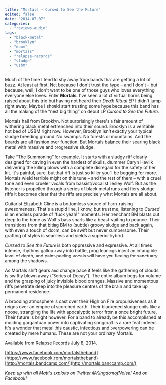 ```yaml
---
title: "Mortals – Cursed to See the Future"
edited: false
date: "2014-07-07"
categories:
  - "reviews-audio"
tags:
  - "black-metal"
  - "brooklyn"
  - "doom"
  - "mortals"
  - "relapse-records"
  - "sludge"
  - "usbm"
---
```


Much of the time I tend to shy away from bands that are getting a lot of buzz. At least at first. Not because I don't trust the hype – and I don't – but because, well, I don't want to be one of those guys who loves everything everyone else loves. Enter **Mortals**. I've seen a lot of virtual horns being raised about this trio but having not heard their _Death Ritual_ EP I didn't jump right away. Maybe I should start trusting some hype because this band has all the making of the “next big thing” on debut LP _Cursed to See the Future_.

Mortals hail from Brooklyn. Not surprisingly there's a fair amount of withering black metal entrenched into their sound. Brooklyn is a veritable hot bed of USBM right now. However, Brooklyn isn't exactly your typical sludge breeding ground. No swamps. No forests or mountains. And the beards are all fashion over function. But Mortals balance their searing black metal with massive and progressive sludge.

Take “The Summoning” for example. It starts with a sludgy riff clearly designed for caving in even the hardest of skulls, drummer Caryn Havlik delivering the killing blows with a complete disregard for the safety of her kit. It's painful, sure, but that riff is just so killer you'll be begging for more. Mortals wield terrible might on this tune – and the rest of them – with a cruel tone and even crueler vocals from bassist/vocalist Lesley Wolf. But as the listener is propelled through a series of black metal runs and fiery sludge riffs it becomes clear that the riffs are precisely what Mortals are all about.

Guitarist Elizabeth Cline is a bottomless source of horn-raising awesomeness. That's a stupid line, I know, but trust me, listening to _Cursed_ is an endless parade of “fuck yeah!” moments. Her trenchant BM blasts cut deep to the bone as Wolf's bass snarls like a beast waiting to pounce. Their transitions from that biting BM to (subtle) groovy sludge and back again, with even a touch of doom, can be swift but never cumbersome. Their grafting of styles is seamless and yields a superior hybrid.

_Cursed to See the Future_ is both oppressive and expressive. At all times intense, rhythms gallop away into battle, prog leanings inject an intangible level of depth, and paint-peeling vocals will have you fleeing for sanctuary among the shadows.

As Mortals shift gears and change pace it feels like the gathering of clouds is swiftly blown away (“Series of Decay”). The entire album begs for volume and the grasping of juicy invisible blood oranges. Massive and momentous riffs penetrate deep into the pleasure centres of the brain and take up permanent residence.

A brooding atmosphere is cast over their High on Fire propulsiveness as it reigns over an empire of scorched earth. Their blackened sludge coils like a noose, strangling the life with apocalyptic terror from a once bright future. Their future is bright however. For a band to already be this accomplished at molding gargantuan power into captivating songcraft is a rare feat indeed. It's a wonder that metal this caustic, infectious and overpowering can be created by mere humans. These are not your ordinary Mortals.

Available from Relapse Records July 8, 2014.

[https://www.facebook.com/mortalstheband](https://www.facebook.com/mortalstheband) [http://mortals.bandcamp.com/](http://mortals.bandcamp.com/)

_Keep up with all Matt's exploits on Twitter @KingdomofNoise!_ _And on Facebook!_
